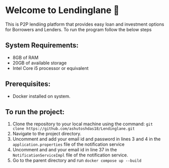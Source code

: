 # Welcome to Lendinglane 🚀

This is P2P lendiing platform that provides easy loan and investment options for Borrowers and Lenders. To run the program follow the below steps

## System Requirements:
- 8GB of RAM
- 20GB of available storage
- Intel Core i5 processor or equivalent

## Prerequisites:
- Docker installed on system.

## To run the project:
1. Clone the repository to your local machine using the command:
`git clone https://github.com/ashutoshdas18/Lendinglane.git`
2. Navigate to the project directory.
3. Uncomment and add your email id and password in lines 3 and 4 in the `application.properties` file of the notification service
4. Uncomment and and your email id in line 37 in the `NotificationServiceImpl` file of the notification service.
5. Go to the parent directory and run `docker compose up --build`
